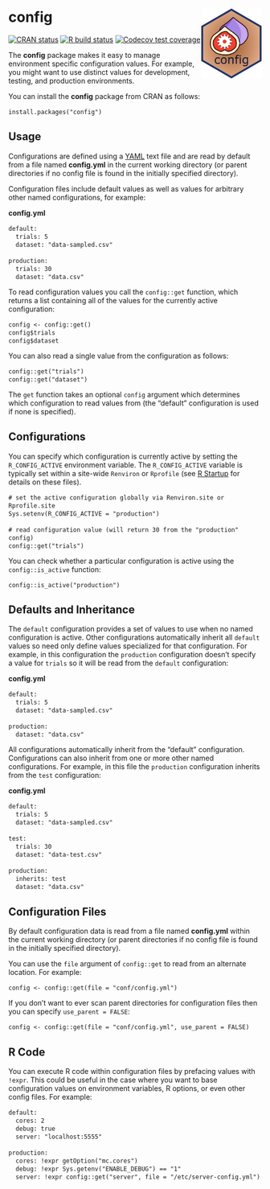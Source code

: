 
<!-- README.md is generated from README.Rmd. Please edit that file -->

# config <img src='man/figures/logo.svg' align="right" height="139" />

<!-- badges: start -->

[![CRAN
status](https://www.r-pkg.org/badges/version/config)](https://CRAN.R-project.org/package=config)
[![R build
status](https://github.com/rstudio/config/workflows/R-CMD-check/badge.svg)](https://github.com/rstudio/config/actions)
[![Codecov test
coverage](https://codecov.io/gh/rstudio/config/branch/master/graph/badge.svg)](https://codecov.io/gh/rstudio/config?branch=master)
<!-- badges: end -->

The **config** package makes it easy to manage environment specific
configuration values. For example, you might want to use distinct values
for development, testing, and production environments.

You can install the **config** package from CRAN as follows:

    install.packages("config")

## Usage

Configurations are defined using a [YAML](https://yaml.org/about.html)
text file and are read by default from a file named **config.yml** in
the current working directory (or parent directories if no config file
is found in the initially specified directory).

Configuration files include default values as well as values for
arbitrary other named configurations, for example:

**config.yml**

    default:
      trials: 5
      dataset: "data-sampled.csv"
      
    production:
      trials: 30
      dataset: "data.csv"

To read configuration values you call the `config::get` function, which
returns a list containing all of the values for the currently active
configuration:

    config <- config::get()
    config$trials
    config$dataset

You can also read a single value from the configuration as follows:

    config::get("trials")
    config::get("dataset")

The `get` function takes an optional `config` argument which determines
which configuration to read values from (the “default” configuration is
used if none is specified).

## Configurations

You can specify which configuration is currently active by setting the
`R_CONFIG_ACTIVE` environment variable. The `R_CONFIG_ACTIVE` variable
is typically set within a site-wide `Renviron` or `Rprofile` (see [R
Startup](https://stat.ethz.ch/R-manual/R-devel/library/base/html/Startup.html)
for details on these files).

    # set the active configuration globally via Renviron.site or Rprofile.site
    Sys.setenv(R_CONFIG_ACTIVE = "production")

    # read configuration value (will return 30 from the "production" config)
    config::get("trials")

You can check whether a particular configuration is active using the
`config::is_active` function:

    config::is_active("production")

## Defaults and Inheritance

The `default` configuration provides a set of values to use when no
named configuration is active. Other configurations automatically
inherit all `default` values so need only define values specialized for
that configuration. For example, in this configuration the `production`
configuration doesn’t specify a value for `trials` so it will be read
from the `default` configuration:

**config.yml**

    default:
      trials: 5
      dataset: "data-sampled.csv"
      
    production:
      dataset: "data.csv"

All configurations automatically inherit from the “default”
configuration. Configurations can also inherit from one or more other
named configurations. For example, in this file the `production`
configuration inherits from the `test` configuration:

**config.yml**

    default:
      trials: 5
      dataset: "data-sampled.csv"

    test:
      trials: 30
      dataset: "data-test.csv"
      
    production:
      inherits: test
      dataset: "data.csv"

## Configuration Files

By default configuration data is read from a file named **config.yml**
within the current working directory (or parent directories if no config
file is found in the initially specified directory).

You can use the `file` argument of `config::get` to read from an
alternate location. For example:

    config <- config::get(file = "conf/config.yml")

If you don’t want to ever scan parent directories for configuration
files then you can specify `use_parent = FALSE`:

    config <- config::get(file = "conf/config.yml", use_parent = FALSE)

## R Code

You can execute R code within configuration files by prefacing values
with `!expr`. This could be useful in the case where you want to base
configuration values on environment variables, R options, or even other
config files. For example:

    default:
      cores: 2
      debug: true
      server: "localhost:5555"
       
    production:
      cores: !expr getOption("mc.cores")
      debug: !expr Sys.getenv("ENABLE_DEBUG") == "1"
      server: !expr config::get("server", file = "/etc/server-config.yml")
